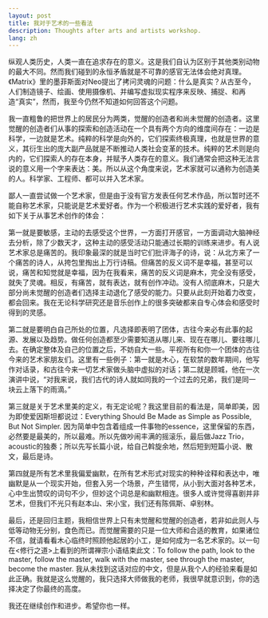 ```yaml
---
layout: post
title: 我对于艺术的一些看法
description: Thoughts after arts and artists workshop.
lang: zh
---
```


纵观人类历史，人类一直在追求存在的意义。这是我们自认为区别于其他类别动物的最大不同。然而我们碰到的永恒矛盾就是不可靠的感官无法体会绝对真理。《Matrix》里的墨菲斯面对Neo提出了拷问灵魂的问题：什么是真实？从古至今，人们制造镜子、绘画、使用摄像机、并编写虚拟现实程序来反映、捕捉、和再造“真实”，然而，我至今仍然不知道如何回答这个问题。

我一直粗鲁的把世界上的居民分为两类，觉醒的创造者和尚未觉醒的创造者。这里觉醒的创造者们从事的探索和创造活动在一个具有两个方向的维度间存在：一边是科学，一边就是艺术。纯粹的科学是向外的，它们探索终极真理，也就是世界的意义，其衍生出的庞大副产品就是不断推动人类社会变革的技术。纯粹的艺术则是向内的，它们探索人的存在本身，并赋予人类存在的意义。我们通常会把这种无法言说的意义用一个字来表达：美。所以从这个角度来说，艺术家就可以通称为创造美的人。科学家、工程师、都可以并入艺术家。

鄙人一直尝试做一个艺术家，但是由于没有官方发表任何艺术作品，所以暂时还不能自称艺术家，只能说是艺术爱好者。作为一个积极进行艺术实践的爱好者，我有如下关于从事艺术创作的体会：

第一就是要敏感，主动的去感受这个世界，一方面打开感官，一方面调动大脑神经去分析，除了少数天才，这种主动的感受活动只能通过长期的训练来进步。有人说艺术家总是痛苦的。我印象最深的就是当时它们批评海子的诗，说：从北方来了一个痛苦的诗人，从挎包里掏出上万行诗稿。但痛苦的反义词不是幸福，甚至可以说，痛苦和知觉就是幸福，因为在我看来，痛苦的反义词是麻木，完全没有感受，就失了灵魂。相反，有痛苦，就有表达，就有创作冲动。没有人彻底麻木，只是大部分尚未觉醒的创造者们选择主动退化了感受的能力。只要从此刻开始着力改变，都会回来。我在无论科学研究还是音乐创作上的很多突破都来自专心体会和感受时得到的灵感。

第二就是要明白自己所处的位置，凡选择即表明了团体，古往今来必有此事的起源、发展以及趋势。做任何创造都至少需要知道从哪儿来、现在在哪儿、要往哪儿去。在确定整体及自己的位置之后，不妨自大一些。平视所有和你一个团体的古往今来的艺术家朋友们。这里有一些例子：第一就是木心，在软禁的数年期间，他写作对话录，和古往今来一切艺术家做头脑中虚拟的对话；第二就是顾城，他在一次演讲中说，“对我来说，我们古代的诗人就如同我的一个过去的兄弟，我们是同一块云上落下的雨滴。” 

第三就是关于艺术里美的定义，有无定论呢？我这里目前的看法是，简单即美，因为即使爱因斯坦都说过：Everything Should Be Made as Simple as Possible, But Not Simpler. 因为简单中包含着组成一件事物的essence，这里保留的东西，必然要是最美的，所以最难。所以先做吵闹丰满的摇滚乐，最后做Jazz Trio，acoustic的独奏；所以先写长篇小说，给自己斡旋余地，然后短到短篇小说、散文，最后是诗。

第四就是所有艺术里我偏爱幽默，在所有艺术形式对现实的种种诠释和表达中，唯幽默是从一个现实开始，但套入另一个场景，产生错愕，从小到大面对各种艺术，心中生出赞叹的词句不少，但妙这个词总是和幽默相连。很多人或许觉得喜剧并非艺术，但我们不光只有赵本山、宋小宝，我们还有陈佩斯、卓别林。

最后，还是回归主题，我相信世界上只有未觉醒和觉醒的创造者，若非如此则人与低等动物无分别，食色而已。而觉醒需要的只是一位大师和合适的教育，如果诸位不信，就请看看木心临终时照顾他起居的小工，是如何成为一名艺术家的。以一句在<修行之道>上看到的所谓禅宗小语结束此文：To follow the path, look to the master, follow the master, walk with the master, see through the master, become the master. 我从未找到这话对应的中文，但是从我个人的经验来看是如此正确。我就是这么觉醒的，我只选择大师做我的老师，我很早就意识到，你的选择决定了你最终的高度。

我还在继续创作和进步。希望你也一样。

